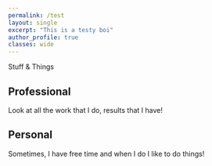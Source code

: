 ```yaml
---
permalink: /test
layout: single
excerpt: "This is a testy boi"
author_profile: true
classes: wide
---
```

Stuff & Things

## Professional

Look at all the work that I do, results that I have! 


## Personal
Sometimes, I have free time and when I do I like to do things!